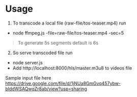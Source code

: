 # Usage

1. To transcode a local file (raw-flie/tos-teaser.mp4) run
- node ffmpeg.js -file=raw-file/tos-teaser.mp4 -sec=5 
 >To generate 5s segments default is 6s

2. So serve transcoded file run
- node server.js
- Add http://localhost:8000/hls/master.m3u8 to videos file

Sample input file here https://drive.google.com/file/d/1jNUa8GmGvq457ybw-blddWSAQwqZr8ab/view?usp=sharing
